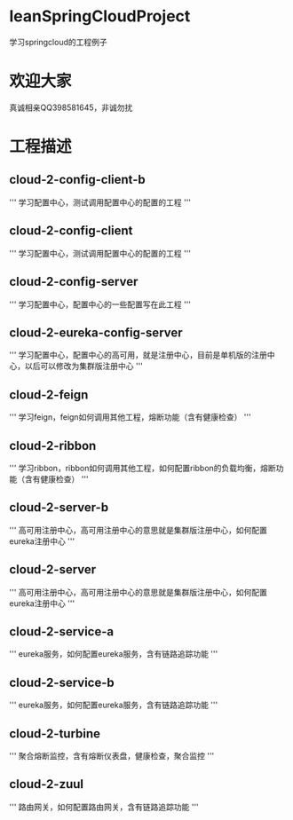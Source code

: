 # leanSpringCloudProject
学习springcloud的工程例子
# 欢迎大家
真诚相亲QQ398581645，非诚勿扰
# 工程描述
## cloud-2-config-client-b
'''
学习配置中心，测试调用配置中心的配置的工程
'''
## cloud-2-config-client
'''
学习配置中心，测试调用配置中心的配置的工程
'''
## cloud-2-config-server
'''
学习配置中心，配置中心的一些配置写在此工程
'''
## cloud-2-eureka-config-server
'''
学习配置中心，配置中心的高可用，就是注册中心，目前是单机版的注册中心，以后可以修改为集群版注册中心
'''
## cloud-2-feign
'''
学习feign，feign如何调用其他工程，熔断功能（含有健康检查）
'''
## cloud-2-ribbon
'''
学习ribbon，ribbon如何调用其他工程，如何配置ribbon的负载均衡，熔断功能（含有健康检查）
'''
## cloud-2-server-b
'''
高可用注册中心，高可用注册中心的意思就是集群版注册中心，如何配置eureka注册中心
'''
## cloud-2-server
'''
高可用注册中心，高可用注册中心的意思就是集群版注册中心，如何配置eureka注册中心
'''
## cloud-2-service-a
'''
eureka服务，如何配置eureka服务，含有链路追踪功能
'''
## cloud-2-service-b
'''
eureka服务，如何配置eureka服务，含有链路追踪功能
'''
## cloud-2-turbine
'''
聚合熔断监控，含有熔断仪表盘，健康检查，聚合监控
'''
## cloud-2-zuul
'''
路由网关，如何配置路由网关，含有链路追踪功能
'''